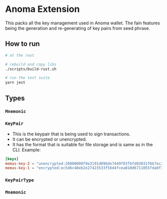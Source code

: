 # Anoma Extension

This packs all the key management used in Anoma wallet. The fain features being the generation and re-generating of key pairs from seed phrase.

## How to run
```bash
# at the root

# rebuild and copy libs
./scripts/build-rust.sh

# run the test suite
yarn jest
```

## Types

### `Mnemonic`
### `KeyPair`
 * This is the keypair that is being used to sign transactions.
 * It can be encrypted or unencrypted.
 * It has the format that is suitable for file storage and is same as in the CLI. Example:
```toml
[keys]
memas-key-2 = "unencrypted:20000000f9e3191d096de7449f03fbfd03031f6b7ec23f1a048a53cbdb545c115a3b293e2000000095b922ce1f3b69b60dd8949867be8694703509ef8a20ec83e436aa08a22edda4"
memas-key-1 = "encrypted:ec5d6c48eb2e27423533f56d4fcea010d6711055fda0f3bd146b555e88ef4bf5e3ec447bab58537e55c2ff87aa9e5e08cf41db3f472d55fa766fa48bf122004e6ab4421142329055989bdf51bd2307a2fe24f0babea4bceb90eee91347188e3b6f0f23d1e3fff690f10ebd1c593d2167c773baf2967b60fde51c71cae64c6b3c"
```

### `KeyPairType`
### `Mnemonic`